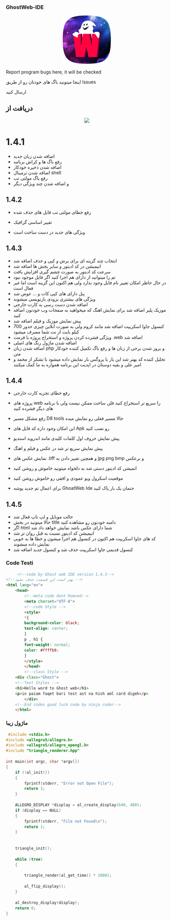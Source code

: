 ### GhostWeb-IDE
<p align="center">
<a href="https://rubika.ir/pro_Team_25"><img src="https://raw.githubusercontent.com/Arashvscode/GhostWeb_IDE/main/icon-512.png" width="150" high="150"/>
</a>
</p>

Report program bugs here, it will be checked


اینجا میتونید باگ های خودتان رو از طریق Issues

ارسال کنید


## دریافت از
<p align="center">
<a href="https://myket.ir/app/Ninja.coder.Ghostemane.code?utm_source=search-ads-gift&utm_medium=cpc"><img src="https://myket.ir/core/images/logo/get-en.png" width="200"/> </a>
</p>

# 1.4.1

- اضافه شدن زبان جدید
- رفع باگ ها و کراش برنامه
- اضافه شدن ذخیره خودکار
- اضافه شدن ترمینال shell
- رفع باگ مولتی تب
- و اضافه شدن چند ویژگی دیگر


## 1.4.2

- رفع خطای مولتی تب فایل های حذف شده


- تغییر اساسی گرافیک

- ویژگی های جدید در دست ساخت است


## 1.4.3

- انتخاب چند گزینه ای برای برش و کپی و حذف اضافه شد
- انیمیشن در کد ادیتور و سایر بخش ها اضافه شد
- سرعت کد ادیتور به صورت چشم گیری افزایش یافت
- تم را میتوانید از دارای هم اجرا کنید اگر فایل موجود نبود
- در حال حاظر امکان تغییر نام فایل وجود ندارد ولی هم اکنون این گزینه است اما غیر فعال است
- پنل دارای های کپی کات و ... عوض شد
- ویژگی های بیشتری بزودی بازنویسی میشوند
- اضافه شدن دست رسی به کارت خارجی
- موزیک پلیر اضافه شد برای نمایش اهنگ که میخواهید به صفحات وب خودتون اضافه کنید
- پیش نمایش موزیک و فیلم اضافه شد
- کنسول جاوا اسکریپت اضافه شد مانند کروم ولی به صورت انلاین چیزی حدور 700 کیلو بایت از نت شما مصرف میشود
- ویژگی فشرده کردن پروژه و استخراج پروژه با فرمت .web اضافه شد
- اضافه شدن ماژول رنگ های اصلی
- اضافه شدن زبان php و بروز شدن برخی از زبان ها و رفع باگ تکمیل کننده خودکار متن
- تحلیل کننده کد بهتر شد این بار با پروگس بار نمایش داده میشود
 با تشکر از محمد و امیر علی و بقیه دوستان در اپدیت این برنامه همواره به ما کمک میکنند 


## 1.4.4

- رفع خطای تجزیه کارت خارجی
- پروژه های web  را سریع تر استخراج کنید فلن ساخت ممکن نیست ولی با برنامه های دیگر فشرده کنید

- رفع مشکل مسیر D8 tools حالا مسیر فعلی رو نمایش میده
- این امکان وجود داره که فایل های Apk رو نصب کنید
- پیش نمایش حروف اول کلمات کلیدی مانند اندروید استدیو
- پیش نمایش سریع تر شد در عکس و فیلم و اهنگ
- نمایش عکس های .tiff و همچین تغییر دادن به jpg png bmp و برعکس
- انمیشن کد ادیتور دستی شد به دلخواه میتونید خاموش و روشن کنید 
- موقعیت اسکرول ویو عمودی و افقی رو خاموش روشن کنید
- برای اعمال تم جدید پوشه GhoatWeb Ide حتمان یک بار پاک کنید


## 1.4.5

- حالت موبایل و لپ تاپ فعال شد
- حالا میتونید در بخش title دامنه خودتون رو مشاهده کنید
- اگر html شما دارای عکس باشد نمایش خواهد داد شد
- انیمیشن کد ادیتور نسبت به قبل روان تر شد
- کد های جاوا اسکریپت هم اکنون در کنسول هم اجرا میشون و خطا ها به خوبی نمایش داده میشوند
- کنسول قدیمی جاوا اسکریپت حذف شد و کنسول جدید اضافه شد 
### Code Testi 

``` html
     <!--code by Ghost web IDE version 1.4.3-->
<!--بهتر است این قسمت حذف نشود -->
<html lang="en">
	<head>
		<!--meta code dont Romved-->
		<meta charset="UTF-8">
		<!--code Style -->
		<style>
		*{
		background-color: black;
		text-align: center;
		}
		p , h1 {
		font-weight: normal;
		color: #ffffb9;
		}
		</style>
		</head>
		<!--class Style -->
	<div class="Ghost">
	<!--Text Styles -->
	<h1>Hello word to Ghost web</h1>
	<p>in paiam faqet bari test ast na hish aml card digeh</p>
		</div>
	<!--End codes good luck code by ninja coder-->
	</html>


```
### ماژول زیبا
```cpp
 #include <stdio.h>
#include <allegro5/allegro.h>
#include <allegro5/allegro_opengl.h>
#include "triangle_renderer.hpp"

int main(int argc, char *argv[])
{
	if (!al_init())
	{
		fprintf(stderr, "Error not Open File");
		return 1;
	}

	ALLEGRO_DISPLAY *display = al_create_display(640, 480);
	if (display == NULL)
	{
		fprintf(stderr, "File not Found\n");
		return 1;
	}

	
	triangle_init();

	while (true)
	{
		
		triangle_render(al_get_time() * 1000);
		
		al_flip_display();
	}

	al_destroy_display(display);
	return 0;
}
```
